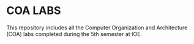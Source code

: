 <h1>COA LABS</h1>
<P>This repository includes all the Computer Organization and Architecture (COA) labs completed during the 5th semester at IOE.</P>
